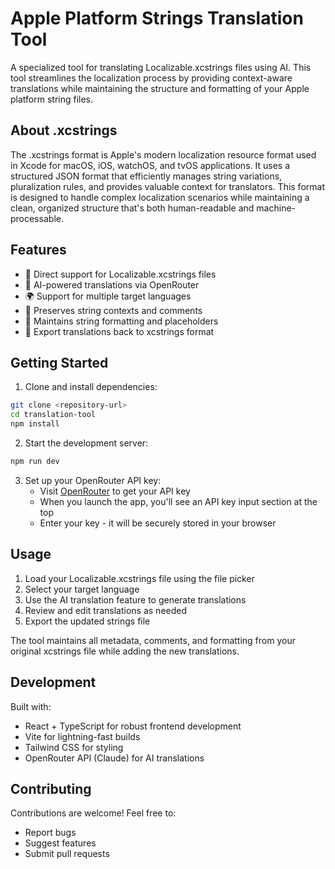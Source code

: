 # Apple Platform Strings Translation Tool

A specialized tool for translating Localizable.xcstrings files using AI. This tool streamlines the localization process by providing context-aware translations while maintaining the structure and formatting of your Apple platform string files.

## About .xcstrings

The .xcstrings format is Apple's modern localization resource format used in Xcode for macOS, iOS, watchOS, and tvOS applications. It uses a structured JSON format that efficiently manages string variations, pluralization rules, and provides valuable context for translators. This format is designed to handle complex localization scenarios while maintaining a clean, organized structure that's both human-readable and machine-processable.

## Features

- 🔄 Direct support for Localizable.xcstrings files
- 🤖 AI-powered translations via OpenRouter
- 🌍 Support for multiple target languages
- 📝 Preserves string contexts and comments
- 🎯 Maintains string formatting and placeholders
- 💾 Export translations back to xcstrings format

## Getting Started

1. Clone and install dependencies:
```bash
git clone <repository-url>
cd translation-tool
npm install
```

2. Start the development server:
```bash
npm run dev
```

3. Set up your OpenRouter API key:
   - Visit [OpenRouter](https://openrouter.ai/keys) to get your API key
   - When you launch the app, you'll see an API key input section at the top
   - Enter your key - it will be securely stored in your browser

## Usage

1. Load your Localizable.xcstrings file using the file picker
2. Select your target language
3. Use the AI translation feature to generate translations
4. Review and edit translations as needed
5. Export the updated strings file

The tool maintains all metadata, comments, and formatting from your original xcstrings file while adding the new translations.

## Development

Built with:
- React + TypeScript for robust frontend development
- Vite for lightning-fast builds
- Tailwind CSS for styling
- OpenRouter API (Claude) for AI translations

## Contributing

Contributions are welcome! Feel free to:
- Report bugs
- Suggest features
- Submit pull requests
